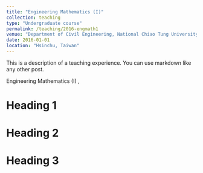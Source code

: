 ```yaml
---
title: "Engineering Mathematics (I)"
collection: teaching
type: "Undergraduate course"
permalink: /teaching/2016-engmath1
venue: "Department of Civil Engineering, National Chiao Tung University"
date: 2016-01-01
location: "Hsinchu, Taiwan"
---
```


This is a description of a teaching experience. You can use markdown like any other post.


Engineering Mathematics (I) , 

Heading 1
======

Heading 2
======

Heading 3
======